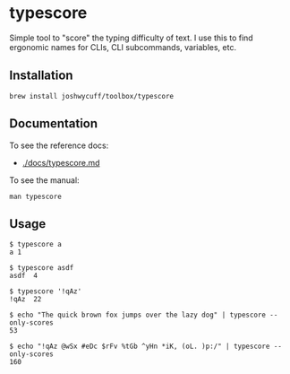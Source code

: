 # typescore

Simple tool to "score" the typing difficulty of text. I use this to find ergonomic names for CLIs,
CLI subcommands, variables, etc.

## Installation

```shell
brew install joshwycuff/toolbox/typescore
```

## Documentation

To see the reference docs:

- [./docs/typescore.md](./docs/typescore.md)

To see the manual:

```shell
man typescore
```

## Usage

```shell
$ typescore a
a 1
```

```shell
$ typescore asdf
asdf  4
```

```shell
$ typescore '!qAz'
!qAz  22
```

```shell
$ echo "The quick brown fox jumps over the lazy dog" | typescore --only-scores
53
```

```shell
$ echo "!qAz @wSx #eDc $rFv %tGb ^yHn *iK, (oL. )p:/" | typescore --only-scores
160
```
